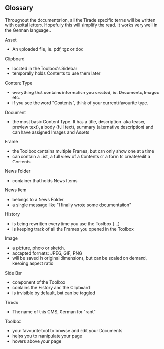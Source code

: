 ## Glossary

Throughout the documentation, all the Tirade specific terms will be written
with capital letters. Hopefully this will simplify the read. It works very well
in the German language..

Asset

* An uploaded file, ie. pdf, tgz or doc

Clipboard

* located in the Toolbox's Sidebar
* temporally holds Contents to use them later

Content Type

* everything that contains information you created, ie. Documents, Images etc.
* if you see the word "Contents", think of your current/favourite type.

Document

* the most basic Content Type. It has a title, description (aka teaser, preview text), a body (full text), summary (alternative description) and can have assigned Images and Assets

Frame

* the Toolbox contains multiple Frames, but can only show one at a time
* can contain a List, a full view of a Contents or a form to create/edit a Contents

News Folder

* container that holds News Items

News Item

* belongs to a News Folder
* a single message like "I finally wrote some documentation"

History

* is being rewritten every time you use the Toolbox (...)
* is keeping track of all the Frames you opened in the Toolbox

Image

* a picture, photo or sketch.
* accepted formats: JPEG, GIF, PNG
* will be saved in original dimensions, but can be scaled on demand, keeping aspect ratio

Side Bar

* component of the Toolbox
* contains the History and the Clipboard
* is invisible by default, but can be toggled

Tirade

* The name of this CMS, German for "rant"

Toolbox

*  your favourite tool to browse and edit your Documents
*  helps you to manipulate your page
*  hovers above your page

